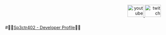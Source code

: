 <br clear="both">

<div align="right">
  <a href="https://www.youtube.com/@spectra_02" target="_blank">
    <img src="https://raw.githubusercontent.com/maurodesouza/profile-readme-generator/master/src/assets/icons/social/youtube/default.svg" width="52" height="40" alt="youtube logo"  />
  </a>
  <a href="https://www.twitch.tv/spectra_02" target="_blank">
    <img src="https://raw.githubusercontent.com/maurodesouza/profile-readme-generator/master/src/assets/icons/social/twitch/default.svg" width="52" height="40" alt="twitch logo"  />
  </a>
</div>

###

#🐦‍🔥[Sp3ctr402 - Developer Profile](https://sp3ctr402.github.io)🐦‍🔥

###
